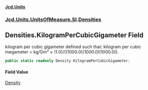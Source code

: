 #### [Jcd.Units](index 'index')
### [Jcd.Units.UnitsOfMeasure.SI](Jcd.Units.UnitsOfMeasure.SI 'Jcd.Units.UnitsOfMeasure.SI').[Densities](Densities 'Jcd.Units.UnitsOfMeasure.SI.Densities')

## Densities.KilogramPerCubicGigameter Field

kilogram per cubic gigameter defined such that: kilogram per cubic megameter = kg/Gm³ ×
(1.0)/((1000.0)*(1000.0)*(1000.0)).

```csharp
public static readonly Density KilogramPerCubicGigameter;
```

#### Field Value
[Density](Density 'Jcd.Units.UnitTypes.Density')